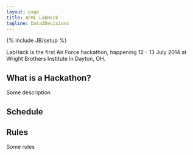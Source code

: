 ```yaml
---
layout: page
title: AFRL LabHack
tagline: Data2Decisions
---
```

{% include JB/setup %}

LabHack is the first Air Force hackathon, happening 12 - 13 July 2014 at Wright Brothers Institute in Dayton, OH.

## What is a Hackathon?

Some description


## Schedule


## Rules

Some rules